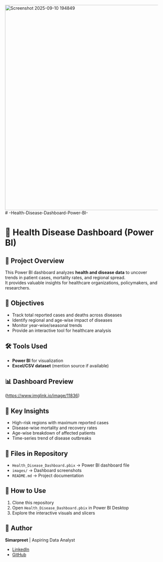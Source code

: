 <img width="1176" height="675" alt="Screenshot 2025-09-10 194849" src="https://github.com/user-attachments/assets/aa1a0a7e-662d-4b15-bfac-4889f88385f0" /># -Health-Disease-Dashboard-Power-BI-
# 🏥 Health Disease Dashboard (Power BI)

## 📌 Project Overview
This Power BI dashboard analyzes **health and disease data** to uncover trends in patient cases, mortality rates, and regional spread.  
It provides valuable insights for healthcare organizations, policymakers, and researchers.

## 🎯 Objectives
- Track total reported cases and deaths across diseases  
- Identify regional and age-wise impact of diseases  
- Monitor year-wise/seasonal trends  
- Provide an interactive tool for healthcare analysis  

## 🛠️ Tools Used
- **Power BI** for visualization  
- **Excel/CSV dataset** (mention source if available)

## 📊 Dashboard Preview
(https://www.imglink.io/image/11836)

## 🔑 Key Insights
- High-risk regions with maximum reported cases  
- Disease-wise mortality and recovery rates  
- Age-wise breakdown of affected patients  
- Time-series trend of disease outbreaks  

## 📂 Files in Repository
- `Health_Disease_Dashboard.pbix` → Power BI dashboard file  
- `images/` → Dashboard screenshots  
- `README.md` → Project documentation  

## 🚀 How to Use
1. Clone this repository  
2. Open `Health_Disease_Dashboard.pbix` in Power BI Desktop  
3. Explore the interactive visuals and slicers  

## 🌟 Author
**Simarpreet** | Aspiring Data Analyst  
- [LinkedIn](https://www.linkedin.com/in/simarpreet-singh-a99918229/)  
- [GitHub](https://github.com/Simarpreet2743)
